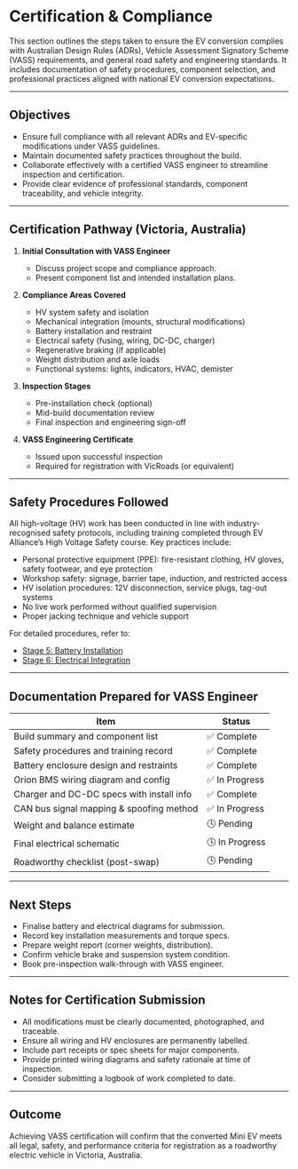# Certification & Compliance

This section outlines the steps taken to ensure the EV conversion complies with Australian Design Rules (ADRs), Vehicle Assessment Signatory Scheme (VASS) requirements, and general road safety and engineering standards. It includes documentation of safety procedures, component selection, and professional practices aligned with national EV conversion expectations.

---

## Objectives

- Ensure full compliance with all relevant ADRs and EV-specific modifications under VASS guidelines.
- Maintain documented safety practices throughout the build.
- Collaborate effectively with a certified VASS engineer to streamline inspection and certification.
- Provide clear evidence of professional standards, component traceability, and vehicle integrity.

---

## Certification Pathway (Victoria, Australia)

1. **Initial Consultation with VASS Engineer**
   - Discuss project scope and compliance approach.
   - Present component list and intended installation plans.

2. **Compliance Areas Covered**
   - HV system safety and isolation
   - Mechanical integration (mounts, structural modifications)
   - Battery installation and restraint
   - Electrical safety (fusing, wiring, DC-DC, charger)
   - Regenerative braking (if applicable)
   - Weight distribution and axle loads
   - Functional systems: lights, indicators, HVAC, demister

3. **Inspection Stages**
   - Pre-installation check (optional)
   - Mid-build documentation review
   - Final inspection and engineering sign-off

4. **VASS Engineering Certificate**
   - Issued upon successful inspection
   - Required for registration with VicRoads (or equivalent)

---

## Safety Procedures Followed

All high-voltage (HV) work has been conducted in line with industry-recognised safety protocols, including training completed through EV Alliance’s High Voltage Safety course. Key practices include:

- Personal protective equipment (PPE): fire-resistant clothing, HV gloves, safety footwear, and eye protection
- Workshop safety: signage, barrier tape, induction, and restricted access
- HV isolation procedures: 12V disconnection, service plugs, tag-out systems
- No live work performed without qualified supervision
- Proper jacking technique and vehicle support

For detailed procedures, refer to:
- [Stage 5: Battery Installation](build/stage5_battery.md)
- [Stage 6: Electrical Integration](build/stage6_electrical.md)

---

## Documentation Prepared for VASS Engineer

| Item                                      | Status         |
|-------------------------------------------|----------------|
| Build summary and component list          | ✅ Complete     |
| Safety procedures and training record     | ✅ Complete     |
| Battery enclosure design and restraints   | ✅ Complete     |
| Orion BMS wiring diagram and config       | ✅ In Progress  |
| Charger and DC-DC specs with install info | ✅ Complete     |
| CAN bus signal mapping & spoofing method  | ✅ In Progress  |
| Weight and balance estimate               | 🕓 Pending      |
| Final electrical schematic                | 🕓 In Progress  |
| Roadworthy checklist (post-swap)          | 🕓 Pending      |

---

## Next Steps

- Finalise battery and electrical diagrams for submission.
- Record key installation measurements and torque specs.
- Prepare weight report (corner weights, distribution).
- Confirm vehicle brake and suspension system condition.
- Book pre-inspection walk-through with VASS engineer.

---

## Notes for Certification Submission

- All modifications must be clearly documented, photographed, and traceable.
- Ensure all wiring and HV enclosures are permanently labelled.
- Include part receipts or spec sheets for major components.
- Provide printed wiring diagrams and safety rationale at time of inspection.
- Consider submitting a logbook of work completed to date.

---

## Outcome

Achieving VASS certification will confirm that the converted Mini EV meets all legal, safety, and performance criteria for registration as a roadworthy electric vehicle in Victoria, Australia.


